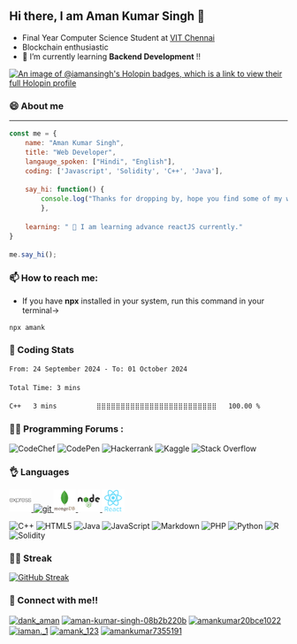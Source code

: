 ## Hi there, I am Aman Kumar Singh 👋
- Final Year Computer Science Student at [VIT Chennai](https://chennai.vit.ac.in/)
- Blockchain enthusiastic
- 🌱 I’m currently learning **Backend Development** !!

[![An image of @iamansingh's Holopin badges, which is a link to view their full Holopin profile](https://holopin.me/iamansingh)](https://holopin.io/@iamansingh)

### 😄 About me
---
```js
const me = {
	name: "Aman Kumar Singh",
	title: "Web Developer",
	langauge_spoken: ["Hindi", "English"],
	coding: ['Javascript', 'Solidity', 'C++', 'Java'],
	
	say_hi: function() {
		console.log("Thanks for dropping by, hope you find some of my work interesting.")
		},
		
	learning: " 🔭 I am learning advance reactJS currently."
}

me.say_hi();
```

### 📫 How to reach me:
- If you have **npx** installed in your system, run this command in your terminal->
```
npx amank
```

### 🙌 Coding Stats

<!--START_SECTION:waka-->

```txt
From: 24 September 2024 - To: 01 October 2024

Total Time: 3 mins

C++   3 mins          ⣿⣿⣿⣿⣿⣿⣿⣿⣿⣿⣿⣿⣿⣿⣿⣿⣿⣿⣿⣿⣿⣿⣿⣿⣿   100.00 %
```

<!--END_SECTION:waka-->

### 👨‍💻 Programming Forums :

![CodeChef](https://img.shields.io/badge/CodeChef-%23964B00.svg?style=for-the-badge&logo=CodeChef&logoColor=white)
![CodePen](https://img.shields.io/badge/Codepen-000000?style=for-the-badge&logo=codepen&logoColor=white)
![Hackerrank](https://img.shields.io/badge/-Hackerrank-2EC866?style=for-the-badge&logo=HackerRank&logoColor=white)
![Kaggle](https://img.shields.io/badge/Kaggle-035a7d?style=for-the-badge&logo=kaggle&logoColor=white)
![Stack Overflow](https://img.shields.io/badge/-Stackoverflow-FE7A16?style=for-the-badge&logo=stack-overflow&logoColor=white)

### 👌 Languages

<a href="https://expressjs.com" target="_blank" rel="noreferrer"> <img src="https://raw.githubusercontent.com/devicons/devicon/master/icons/express/express-original-wordmark.svg" alt="express" width="40" height="40"/> </a> <a href="https://git-scm.com/" target="_blank" rel="noreferrer"> <img src="https://www.vectorlogo.zone/logos/git-scm/git-scm-icon.svg" alt="git" width="40" height="40"/> </a> 
<a href="https://www.mongodb.com/" target="_blank" rel="noreferrer"> <img src="https://raw.githubusercontent.com/devicons/devicon/master/icons/mongodb/mongodb-original-wordmark.svg" alt="mongodb" width="40" height="40"/> </a> <a href="https://nodejs.org" target="_blank" rel="noreferrer"> <img src="https://raw.githubusercontent.com/devicons/devicon/master/icons/nodejs/nodejs-original-wordmark.svg" alt="nodejs" width="40" height="40"/> </a> 
<a href="https://reactjs.org/" target="_blank" rel="noreferrer"> <img src="https://raw.githubusercontent.com/devicons/devicon/master/icons/react/react-original-wordmark.svg" alt="react" width="40" height="40"/> </a> </p>

![C++](https://img.shields.io/badge/c++-%2300599C.svg?style=for-the-badge&logo=c%2B%2B&logoColor=white)
![HTML5](https://img.shields.io/badge/html5-%23E34F26.svg?style=for-the-badge&logo=html5&logoColor=white)
![Java](https://img.shields.io/badge/java-%23ED8B00.svg?style=for-the-badge&logo=java&logoColor=white)
![JavaScript](https://img.shields.io/badge/javascript-%23323330.svg?style=for-the-badge&logo=javascript&logoColor=%23F7DF1E)
![Markdown](https://img.shields.io/badge/markdown-%23000000.svg?style=for-the-badge&logo=markdown&logoColor=white)
![PHP](https://img.shields.io/badge/php-%23777BB4.svg?style=for-the-badge&logo=php&logoColor=white)
![Python](https://img.shields.io/badge/python-3670A0?style=for-the-badge&logo=python&logoColor=ffdd54)
![R](https://img.shields.io/badge/r-%23276DC3.svg?style=for-the-badge&logo=r&logoColor=white)
![Solidity](https://img.shields.io/badge/Solidity-%23363636.svg?style=for-the-badge&logo=solidity&logoColor=white)

### 👨‍💻 Streak

[![GitHub Streak](https://github-readme-streak-stats-eight.vercel.app?user=iamansingh0&theme=onedark_duo&hide_border=false&border_radius=5.5)](https://git.io/streak-stats)

<h3 align="left">📱 Connect with me!!</h3>
<p align="left">
<a href="https://twitter.com/dank_aman" target="blank"><img align="center" src="https://raw.githubusercontent.com/rahuldkjain/github-profile-readme-generator/master/src/images/icons/Social/twitter.svg" alt="dank_aman" height="30" width="40" /></a>
<a href="https://linkedin.com/in/aman-kumar-singh-08b2b220b" target="blank"><img align="center" src="https://raw.githubusercontent.com/rahuldkjain/github-profile-readme-generator/master/src/images/icons/Social/linked-in-alt.svg" alt="aman-kumar-singh-08b2b220b" height="30" width="40" /></a>
<a href="https://kaggle.com/amankumar20bce1022" target="blank"><img align="center" src="https://raw.githubusercontent.com/rahuldkjain/github-profile-readme-generator/master/src/images/icons/Social/kaggle.svg" alt="amankumar20bce1022" height="30" width="40" /></a>
<a href="https://instagram.com/iaman._1" target="blank"><img align="center" src="https://raw.githubusercontent.com/rahuldkjain/github-profile-readme-generator/master/src/images/icons/Social/instagram.svg" alt="iaman._1" height="30" width="40" /></a>
<a href="https://www.codechef.com/users/amank_123" target="blank"><img align="center" src="https://cdn.jsdelivr.net/npm/simple-icons@3.1.0/icons/codechef.svg" alt="amank_123" height="30" width="40" /></a>
<a href="https://www.hackerrank.com/amankumar7355191" target="blank"><img align="center" src="https://raw.githubusercontent.com/rahuldkjain/github-profile-readme-generator/master/src/images/icons/Social/hackerrank.svg" alt="amankumar7355191" height="30" width="40" /></a>
</p>
